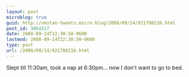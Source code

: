 ```yaml
---
layout: post
microblog: true
guid: http://vmstan-tweets.micro.blog/2008/09/14/921708216.html
post_id: 3054317
date: 2008-09-14T22:30:50-0600
lastmod: 2008-09-14T22:30:50-0600
type: post
url: /2008/09/14/921708216.html
---
```

Slept till 11:30am, took a nap at 6:30pm... now I don't want to go to bed.
